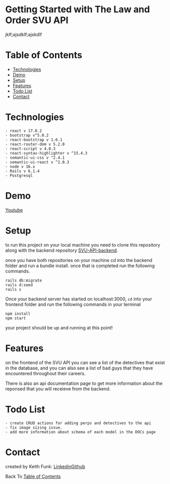 # Getting Started with The Law and Order SVU API
 jklf;ajsdklf;ajskdlf
# Table of Contents
- [Technologies](#Technologies)
- [Demo](#Demo)
- [Setup](#Setup)
- [Features](#Features)
- [Todo List](#Todo-list)
- [Contact](#Contact)

# Technologies
    - react v 17.0.2
    - bootstrap v^5.0.2
    - react-bootstrap v 1.6.1
    - react-router-dom v 5.2.0
    - react-script v 4.0.3
    - react-syntax-highlighter v ^15.4.3
    - semantic-ui-css v ^2.4.1
    - semantic-ui-react v ^2.0.3
    - node v 16.x
    - Rails v 6.1.4
    - Postgresql 
    
# Demo
[Youtube](https://youtu.be/KdwoW42bQ6o)
# Setup
to run this project on your local machine you need to clone this repository along with the backend repository [SVU-API-backend](https://github.com/Sunset05/law_and_order_api_backend). 

once you have both repositories on your machine cd into the backend folder and run a bundle install. once that is completed run the following commands.

    rails db:migrate
    rails d:seed
    rails s
Once your backend server has started on localhost:3000, ```cd``` into your frontend folder and run the following commands in your terminal

    npm install
    npm start

your project should be up and running at this point!

# Features
on the frontend of the SVU API you can see a list of the detectives that exist in the database, and you can also see a list of bad guys that they have encountered throughout their careers.

There is also an api documentation page to get more information about the reponsed that you will receieve from the backend.

# Todo List
    - create CRUD actions for adding perps and detectives to the api
    - fix image sizing issue.
    - add more information about schema of each model in the DOCs page

# Contact
created by Keith Funk:
[Linkedin](https://www.linkedin.com/in/keith-funk-7082a315b/)[Github](https://github.com/Sunset05)

Back To [Table of Contents](#table-of-contents)
